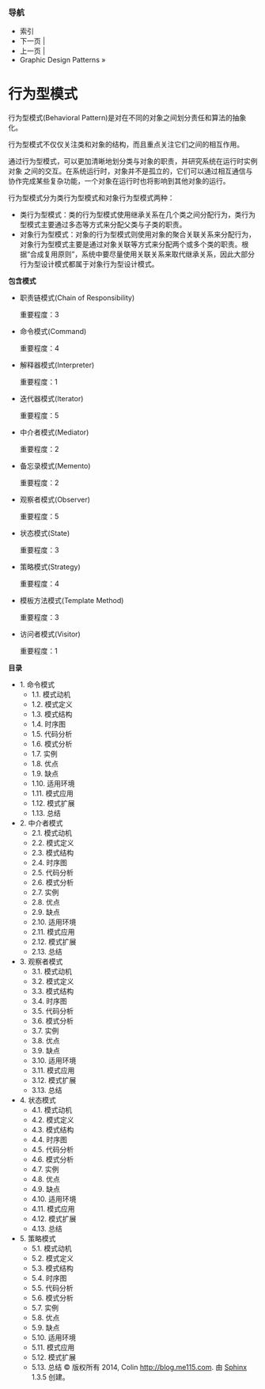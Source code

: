 ### 导航

*   索引
*   下一页 |
*   上一页 |
*   Graphic Design Patterns »

 # 行为型模式

行为型模式(Behavioral Pattern)是对在不同的对象之间划分责任和算法的抽象化。

行为型模式不仅仅关注类和对象的结构，而且重点关注它们之间的相互作用。

通过行为型模式，可以更加清晰地划分类与对象的职责，并研究系统在运行时实例对象 之间的交互。在系统运行时，对象并不是孤立的，它们可以通过相互通信与协作完成某些复杂功能，一个对象在运行时也将影响到其他对象的运行。

行为型模式分为类行为型模式和对象行为型模式两种：

*   类行为型模式：类的行为型模式使用继承关系在几个类之间分配行为，类行为型模式主要通过多态等方式来分配父类与子类的职责。
*   对象行为型模式：对象的行为型模式则使用对象的聚合关联关系来分配行为，对象行为型模式主要是通过对象关联等方式来分配两个或多个类的职责。根据“合成复用原则”，系统中要尽量使用关联关系来取代继承关系，因此大部分行为型设计模式都属于对象行为型设计模式。

**包含模式**

*   职责链模式(Chain of Responsibility)

    重要程度：3

*   命令模式(Command)

    重要程度：4

*   解释器模式(Interpreter)

    重要程度：1

*   迭代器模式(Iterator)

    重要程度：5

*   中介者模式(Mediator)

    重要程度：2

*   备忘录模式(Memento)

    重要程度：2

*   观察者模式(Observer)

    重要程度：5

*   状态模式(State)

    重要程度：3

*   策略模式(Strategy)

    重要程度：4

*   模板方法模式(Template Method)

    重要程度：3

*   访问者模式(Visitor)

    重要程度：1

**目录**

*   1\. 命令模式
    *   1.1\. 模式动机
    *   1.2\. 模式定义
    *   1.3\. 模式结构
    *   1.4\. 时序图
    *   1.5\. 代码分析
    *   1.6\. 模式分析
    *   1.7\. 实例
    *   1.8\. 优点
    *   1.9\. 缺点
    *   1.10\. 适用环境
    *   1.11\. 模式应用
    *   1.12\. 模式扩展
    *   1.13\. 总结
*   2\. 中介者模式
    *   2.1\. 模式动机
    *   2.2\. 模式定义
    *   2.3\. 模式结构
    *   2.4\. 时序图
    *   2.5\. 代码分析
    *   2.6\. 模式分析
    *   2.7\. 实例
    *   2.8\. 优点
    *   2.9\. 缺点
    *   2.10\. 适用环境
    *   2.11\. 模式应用
    *   2.12\. 模式扩展
    *   2.13\. 总结
*   3\. 观察者模式
    *   3.1\. 模式动机
    *   3.2\. 模式定义
    *   3.3\. 模式结构
    *   3.4\. 时序图
    *   3.5\. 代码分析
    *   3.6\. 模式分析
    *   3.7\. 实例
    *   3.8\. 优点
    *   3.9\. 缺点
    *   3.10\. 适用环境
    *   3.11\. 模式应用
    *   3.12\. 模式扩展
    *   3.13\. 总结
*   4\. 状态模式
    *   4.1\. 模式动机
    *   4.2\. 模式定义
    *   4.3\. 模式结构
    *   4.4\. 时序图
    *   4.5\. 代码分析
    *   4.6\. 模式分析
    *   4.7\. 实例
    *   4.8\. 优点
    *   4.9\. 缺点
    *   4.10\. 适用环境
    *   4.11\. 模式应用
    *   4.12\. 模式扩展
    *   4.13\. 总结
*   5\. 策略模式
    *   5.1\. 模式动机
    *   5.2\. 模式定义
    *   5.3\. 模式结构
    *   5.4\. 时序图
    *   5.5\. 代码分析
    *   5.6\. 模式分析
    *   5.7\. 实例
    *   5.8\. 优点
    *   5.9\. 缺点
    *   5.10\. 适用环境
    *   5.11\. 模式应用
    *   5.12\. 模式扩展
    *   5.13\. 总结 © 版权所有 2014, Colin http://blog.me115.com. 由 [Sphinx](http://sphinx-doc.org/) 1.3.5 创建。